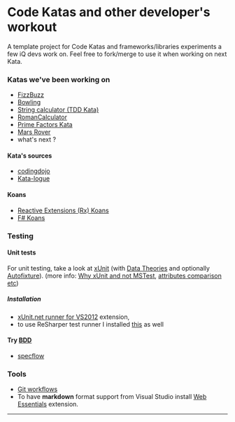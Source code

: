 Code Katas and other developer's workout
=======================


A template project for Code Katas and frameworks/libraries experiments a few iQ devs work on. 
Feel free to fork/merge to use it when working on next Kata.

### Katas we've been working on

* [FizzBuzz](http://codingdojo.org/cgi-bin/wiki.pl?KataFizzBuzz)
* [Bowling](http://codingdojo.org/cgi-bin/wiki.pl?KataBowling)
* [String calculator (TDD Kata)](http://osherove.com/tdd-kata-1/)
* [RomanCalculator](http://codingdojo.org/cgi-bin/wiki.pl?KataRomanCalculator)
* [Prime Factors Kata](http://craftsmanship.sv.cmu.edu/katas/prime-factors-kata)
* [Mars Rover](http://craftsmanship.sv.cmu.edu/katas/mars-rover-kata)
* what's next ?

#### Kata's sources
* [codingdojo](http://codingdojo.org/cgi-bin/wiki.pl?KataCatalogue)
* [Kata-logue](http://craftsmanship.sv.cmu.edu/katas)

#### Koans
* [Reactive Extensions (Rx) Koans](http://rxkoans.codeplex.com/)
* [F# Koans](https://github.com/ChrisMarinos/FSharpKoans)

### Testing

#### Unit tests
For unit testing, take a look at  [xUnit](http://xunit.codeplex.com/) (with [Data Theories](http://www.tomdupont.net/2012/04/xunit-theory-data-driven-unit-test.html) and optionally [Autofixture](http://blog.ploeh.dk/2010/10/08/AutoDataTheorieswithAutoFixture/)). 
(more info: [Why xUnit and not MSTest](http://blog.ploeh.dk/2010/04/26/WhyImmigratingfromMSTesttoxUnit.net/), [attributes comparison etc](http://xunit.codeplex.com/wikipage?title=Comparisons&referringTitle=Home))



##### Installation

 * [xUnit.net runner for VS2012](http://visualstudiogallery.msdn.microsoft.com/463c5987-f82b-46c8-a97e-b1cde42b9099?SRC=VSIDE) extension,
 * to use ReSharper test runner I installed [this](https://github.com/hazzik/ReSharper.XUnitTestRunner/downloads) as well
 

#### Try [BDD](http://en.wikipedia.org/wiki/Behavior-driven_development)
 * [specflow](http://www.specflow.org/)

### Tools

 * [Git workflows](https://www.atlassian.com/git/workflows#!workflow-overview)
 * To have <b>markdown</b> format support from Visual Studio install [Web Essentials](http://visualstudiogallery.msdn.microsoft.com/07d54d12-7133-4e15-becb-6f451ea3bea6) extension.


---



